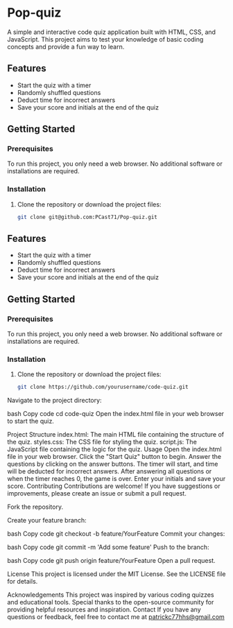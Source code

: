 # Pop-quiz

A simple and interactive code quiz application built with HTML, CSS, and JavaScript. This project aims to test your knowledge of basic coding concepts and provide a fun way to learn.

## Features

- Start the quiz with a timer
- Randomly shuffled questions
- Deduct time for incorrect answers
- Save your score and initials at the end of the quiz

## Getting Started

### Prerequisites

To run this project, you only need a web browser. No additional software or installations are required.

### Installation

1. Clone the repository or download the project files:

   ```bash
   git clone git@github.com:PCast71/Pop-quiz.git


## Features

- Start the quiz with a timer
- Randomly shuffled questions
- Deduct time for incorrect answers
- Save your score and initials at the end of the quiz

## Getting Started

### Prerequisites

To run this project, you only need a web browser. No additional software or installations are required.

### Installation

1. Clone the repository or download the project files:

   ```bash
   git clone https://github.com/yourusername/code-quiz.git
Navigate to the project directory:

bash
Copy code
cd code-quiz
Open the index.html file in your web browser to start the quiz.

Project Structure
index.html: The main HTML file containing the structure of the quiz.
styles.css: The CSS file for styling the quiz.
script.js: The JavaScript file containing the logic for the quiz.
Usage
Open the index.html file in your web browser.
Click the "Start Quiz" button to begin.
Answer the questions by clicking on the answer buttons.
The timer will start, and time will be deducted for incorrect answers.
After answering all questions or when the timer reaches 0, the game is over.
Enter your initials and save your score.
Contributing
Contributions are welcome! If you have suggestions or improvements, please create an issue or submit a pull request.

Fork the repository.

Create your feature branch:

bash
Copy code
git checkout -b feature/YourFeature
Commit your changes:

bash
Copy code
git commit -m 'Add some feature'
Push to the branch:

bash
Copy code
git push origin feature/YourFeature
Open a pull request.

License
This project is licensed under the MIT License. See the LICENSE file for details.

Acknowledgements
This project was inspired by various coding quizzes and educational tools.
Special thanks to the open-source community for providing helpful resources and inspiration.
Contact
If you have any questions or feedback, feel free to contact me at patrickc77hhs@gmail.com
